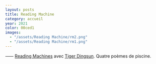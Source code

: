 ```yaml
---
layout: posts
title: Reading Machine
category: accueil
year: 2021
color: 00ced1
images:
  - "/assets/Reading Machine/rm2.png"
  - "/assets/Reading Machine/rm1.png"
---
```


⸺ [Reading Machines][1] avec [Tiger Dingsun][2]. Quatre poèmes de piscine.

[1]: https://tdingsun.github.io/paul/
[2]: https://www.tiger.exposed/
